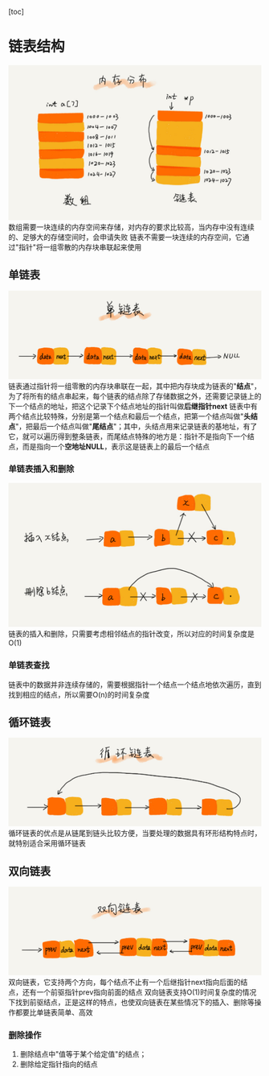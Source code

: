 [toc]

# 链表结构
![](./image/9.jpg)
数组需要一块连续的内存空间来存储，对内存的要求比较高，当内存中没有连续的、足够大的存储空间时，会申请失败
链表不需要一块连续的内存空间，它通过"指针"将一组零散的内存块串联起来使用
## 单链表
![](./image/10.jpg)
链表通过指针将一组零散的内存块串联在一起，其中把内存块成为链表的"**结点**"，为了将所有的结点串起来，每个链表的结点除了存储数据之外，还需要记录链上的下一个结点的地址，把这个记录下个结点地址的指针叫做**后继指针next**
链表中有两个结点比较特殊，分别是第一个结点和最后一个结点，把第一个结点叫做"**头结点**"，把最后一个结点叫做"**尾结点**"；其中，头结点用来记录链表的基地址，有了它，就可以遍历得到整条链表，而尾结点特殊的地方是：指针不是指向下一个结点，而是指向一个**空地址NULL**，表示这是链表上的最后一个结点
### 单链表插入和删除
![](./iamge/../image/11.jpg)
链表的插入和删除，只需要考虑相邻结点的指针改变，所以对应的时间复杂度是O(1)
### 单链表查找
链表中的数据并非连续存储的，需要根据指针一个结点一个结点地依次遍历，直到找到相应的结点，所以需要O(n)的时间复杂度
## 循环链表
![](./image/12.jpg)
循环链表的优点是从链尾到链头比较方便，当要处理的数据具有环形结构特点时，就特别适合采用循环链表
## 双向链表
![](./image/13.jpg)
双向链表，它支持两个方向，每个结点不止有一个后继指针next指向后面的结点，还有一个前驱指针prev指向前面的结点
双向链表支持O(1)时间复杂度的情况下找到前驱结点，正是这样的特点，也使双向链表在某些情况下的插入、删除等操作都要比单链表简单、高效
### 删除操作
1. 删除结点中"值等于某个给定值"的结点；
2. 删除给定指针指向的结点